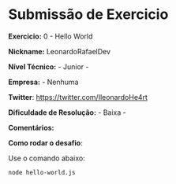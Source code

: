 # Submissão de Exercicio

**Exercicio:** 0 - Hello World

**Nickname:** LeonardoRafaelDev

**Nível Técnico:** - Junior -

**Empresa:** - Nenhuma

**Twitter**: https://twitter.com/IleonardoHe4rt

**Dificuldade de Resolução:** - Baixa -

**Comentários:**

**Como rodar o desafio**:

Use o comando abaixo:

```bash
node hello-world.js
```
